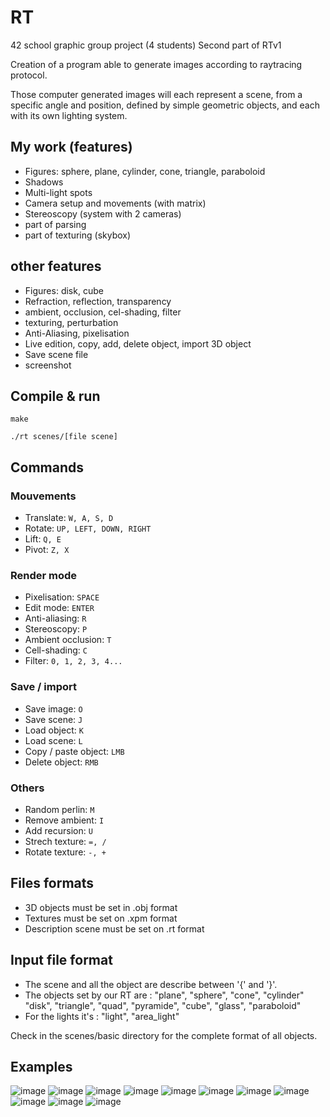 # RT

42 school graphic group project (4 students)
Second part of RTv1

Creation of a program able to generate images according to raytracing protocol.

Those computer generated images will each represent a scene, from a specific angle and position, defined by simple geometric objects, and each with its own lighting system.

## My work (features)
* Figures: sphere, plane, cylinder, cone, triangle, paraboloid
* Shadows
* Multi-light spots
* Camera setup and movements (with matrix)
* Stereoscopy (system with 2 cameras)
* part of parsing
* part of texturing (skybox)

## other features
* Figures: disk, cube
* Refraction, reflection, transparency
* ambient, occlusion, cel-shading, filter
* texturing, perturbation
* Anti-Aliasing, pixelisation
* Live edition, copy, add, delete object, import 3D object
* Save scene file
* screenshot

## Compile & run
```
make
```
```
./rt scenes/[file scene]
```

 ## Commands
 ### Mouvements
* Translate: `W, A, S, D`
* Rotate: `UP, LEFT, DOWN, RIGHT`
* Lift: `Q, E`
* Pivot: `Z, X`

### Render mode
* Pixelisation: `SPACE`
* Edit mode: `ENTER`
* Anti-aliasing: `R`
* Stereoscopy: `P`
* Ambient occlusion: `T`
* Cell-shading: `C`
* Filter: `0, 1, 2, 3, 4...`

### Save / import
* Save image: `O`
* Save scene: `J`
* Load object: `K`
* Load scene: `L`
* Copy / paste object: `LMB`
* Delete object: `RMB`


### Others
* Random perlin: `M`
* Remove ambient: `I`
* Add recursion: `U`
* Strech texture: `=, /`
* Rotate texture: `-, +`

## Files formats
* 3D objects must be set in .obj format
* Textures must be set on .xpm format
* Description scene must be set on .rt format

## Input file format
* The scene and all the object are describe between '{' and '}'.
* The objects set by our RT are : "plane", "sphere", "cone", "cylinder"
  "disk", "triangle", "quad", "pyramide", "cube", "glass", "paraboloid"
* For the lights it's : "light", "area_light"

Check in the scenes/basic directory for the complete format of all objects.

## Examples

![image](https://user-images.githubusercontent.com/28509576/40065266-afada644-5861-11e8-9905-ed83b6d73ada.png)
![image](https://user-images.githubusercontent.com/28509576/40065288-bdd87456-5861-11e8-8c6d-112981b56992.png)
![image](https://user-images.githubusercontent.com/28509576/40065293-c13a5cea-5861-11e8-9947-ee19e15770d3.png)
![image](https://user-images.githubusercontent.com/28509576/40065300-c51d01aa-5861-11e8-955c-122002d2c3b2.png)
![image](https://user-images.githubusercontent.com/28509576/40065315-c8c99dea-5861-11e8-9189-b00fd25dec82.png)
![image](https://user-images.githubusercontent.com/28509576/40065321-cb46d25e-5861-11e8-8cf6-f942255cbd1b.png)
![image](https://user-images.githubusercontent.com/28509576/40065328-ce39996a-5861-11e8-8084-01fba14f16c1.png)
![image](https://user-images.githubusercontent.com/28509576/40065337-d1c87d3a-5861-11e8-960f-6331de127816.png)
![image](https://user-images.githubusercontent.com/28509576/40065338-d3da40d6-5861-11e8-89b9-49773006041b.png)
![image](https://user-images.githubusercontent.com/28509576/40065343-d68c76be-5861-11e8-88bb-c007daecf9a1.png)
![image](https://user-images.githubusercontent.com/28509576/40065345-d907676e-5861-11e8-86e4-35a38a251ac8.png)
